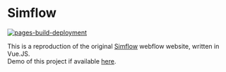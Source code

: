 # Simflow
[![pages-build-deployment](https://github.com/sruusk/simflow/actions/workflows/pages/pages-build-deployment/badge.svg)](https://github.com/sruusk/simflow/actions/workflows/pages/pages-build-deployment)

This is a reproduction of the original [Simflow](https://simflow.app) webflow website, written in Vue.JS.  
Demo of this project if available [here](https://sruusk.github.io/simflow).
